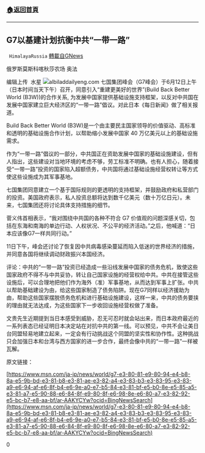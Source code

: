 ###  [:house:返回首頁](https://github.com/ourhimalayas/txt)
---

## G7以基建计划抗衡中共“一带一路”
` HimalayaRussia` [轉載自GNews](https://gnews.org/zh-hans/1318623/)

俄罗斯莫斯科喀秋莎农场 奥法

编辑上传  水星
![]()![](https://gnews-media-offload.s3.amazonaws.com/wp-content/uploads/2021/06/12235850/G7-3.jpg)albiladdailyeng.com
七国集团峰会（G7峰会）于6月12日上午（日本时间当天下午）召开，同意引入“重建更美好的世界”(Build Back Better World (B3W))的合作关系, 为发展中国家提供基础设施支持框架，以反对中共国在发展中国家建立巨大经济区的“一带一路”倡议。对此日本《每日新闻》做了相关报道。

Build Back Better World (B3W)是一个由主要民主国家领导的价值驱动、高标准和透明的基础设施合作计划，以帮助缩小发展中国家 40 万亿美元以上的基础设施需求。

作为“一带一路”倡议的一部分，中共国正在资助发展中国家的基础设施建设，但有人指出，这些建设对当地环境的考虑不够，劳工标准不明确。也有人担心，随着接受“一带一路”投资的国家陷入超额债务，中共国将通过基础设施经营权转让等方式使这些设施成为其军事基地。

七国集团同意建立一个基于国际规则的更透明的支持框架，并鼓励政府和私营部门的投资。美国政府表示，私人投资总额将达到数千亿美元（数十万亿日元）。未来，七国集团还将讨论具体支持措施的细节。

菅义伟首相表示，“我对围绕中共国的各种不符合 G7 价值观的问题深感关切，包括在东海和南海的单边行动、人权状况、不公平的经济活动。”之后，他喊道：“日本应该像G7一样共同行动。”

11日下午，峰会还讨论了恢复因中共病毒感染蔓延而陷入低迷的世界经济的措施，并同意各国将继续调动财政振兴本国经济。

评论：中共的“一带一路”投资已经造成一些沿线发展中国家的债务危机，致使这些国家政府不得不与中共妥协，转让自己国家设施的经营权给中共。中共在接管这些设施后，可以合理地把他们作为海外（准）军事基地，从而达到军事上扩张。中共以帮助基础建设为由，给这些国家制造了债务陷阱。现在G7同样以经济援助为由，帮助这些国家摆脱债务危机和进行基础设施建设，这样一来，中共的债务要挟的理由就无法达成，为这些国家下一步收回设施经营权做了准备。

文贵先生近期提到当日本感受到威胁，忍无可忍时就会站出来，而日本政府最近的一系列表态已经证明日本决定站在对抗中共的第一线。可以预见，中共不会让美日台同盟轻易地建立起来，一定会有行动挑战这个同盟的坚实性和协作性。这种挑战只会加强日本和台湾与西方国家的进一步合作，最终会像中共的“一带一路”一样被瓦解。

原文链接：

[https://www.msn.com/ja-jp/news/world/g7-e3-80-81-e9-80-94-e4-b8-8a-e5-9b-bd-e3-81-b8-e3-81-ae-e3-82-a4-e3-83-b3-e3-83-95-e3-83-a9-e6-94-af-e6-8f-b4-e6-9e-a0-e7-b5-84-e3-81-bf-e5-b0-8e-e5-85-a5-e3-81-a7-e5-90-88-e6-84-8f-e9-80-8f-e6-98-8e-e6-80-a7-e3-82-92-e5-bc-b7-e8-aa-bf/ar-AAKYCYw?ocid=BingNewsSearch](https://www.msn.com/ja-jp/news/world/g7-e3-80-81-e9-80-94-e4-b8-8a-e5-9b-bd-e3-81-b8-e3-81-ae-e3-82-a4-e3-83-b3-e3-83-95-e3-83-a9-e6-94-af-e6-8f-b4-e6-9e-a0-e7-b5-84-e3-81-bf-e5-b0-8e-e5-85-a5-e3-81-a7-e5-90-88-e6-84-8f-e9-80-8f-e6-98-8e-e6-80-a7-e3-82-92-e5-bc-b7-e8-aa-bf/ar-AAKYCYw?ocid=BingNewsSearch)

0
